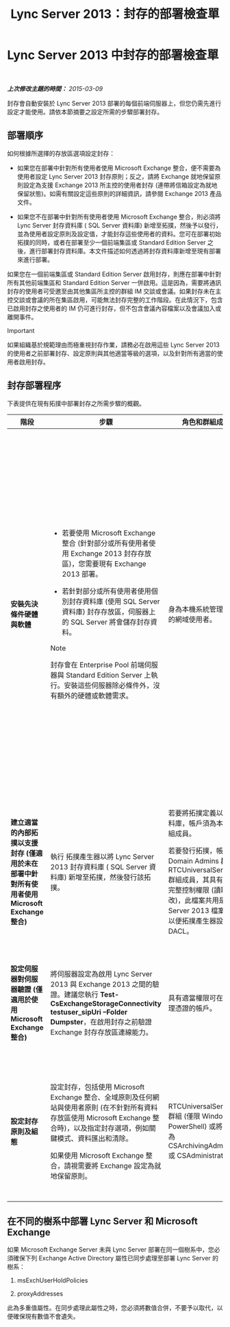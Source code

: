 ﻿---
title: Lync Server 2013：封存的部署檢查單
TOCTitle: 封存的部署檢查單
ms:assetid: 7479734d-be01-40d9-ad82-320a09d19d04
ms:mtpsurl: https://technet.microsoft.com/zh-tw/library/JJ205009(v=OCS.15)
ms:contentKeyID: 49291335
ms.date: 08/10/2015
mtps_version: v=OCS.15
ms.translationtype: HT
---

# Lync Server 2013 中封存的部署檢查單

 

_**上次修改主題的時間：** 2015-03-09_

封存會自動安裝於 Lync Server 2013 部署的每個前端伺服器上，但您仍需先進行設定才能使用。請依本節摘要之設定所需的步驟部署封存。

## 部署順序

如何根據所選擇的存放區選項設定封存：

  - 如果您在部署中針對所有使用者使用 Microsoft Exchange 整合，便不需要為使用者設定 Lync Server 2013 封存原則；反之，請將 Exchange 就地保留原則設定為支援 Exchange 2013 所主控的使用者封存 (連帶將信箱設定為就地保留狀態)。如需有關設定這些原則的詳細資訊，請參閱 Exchange 2013 產品文件。

  - 如果您不在部署中針對所有使用者使用 Microsoft Exchange 整合，則必須將 Lync Server 封存資料庫 ( SQL Server 資料庫) 新增至拓撲，然後予以發行，並為使用者設定原則及設定值，才能封存這些使用者的資料。您可在部署初始拓撲的同時，或者在部署至少一個前端集區或 Standard Edition Server 之後，進行部署封存資料庫。本文件描述如何透過將封存資料庫新增至現有部署來進行部署。

如果您在一個前端集區或 Standard Edition Server 啟用封存，則應在部署中針對所有其他前端集區和 Standard Edition Server 一併啟用。這是因為，需要將通訊封存的使用者可受邀至由其他集區所主控的群組 IM 交談或會議。如果封存未在主控交談或會議的所在集區啟用，可能無法封存完整的工作階段。在此情況下，包含已啟用封存之使用者的 IM 仍可進行封存，但不包含會議內容檔案以及會議加入或離開事件。

> [!IMPORTANT]  
> 如果組織基於規範理由而極重視封存作業，請務必在啟用這些 Lync Server 2013 的使用者之前部署封存、設定原則與其他適當等級的選項，以及針對所有適當的使用者啟用封存。



## 封存部署程序

下表提供在現有拓撲中部署封存之所需步驟的概觀。


<table>
<colgroup>
<col style="width: 25%" />
<col style="width: 25%" />
<col style="width: 25%" />
<col style="width: 25%" />
</colgroup>
<thead>
<tr class="header">
<th>階段</th>
<th>步驟</th>
<th>角色和群組成員資格</th>
<th>文件</th>
</tr>
</thead>
<tbody>
<tr class="odd">
<td><p><strong>安裝先決條件硬體與軟體</strong></p></td>
<td><ul>
<li><p>若要使用 Microsoft Exchange 整合 (針對部分或所有使用者使用 Exchange 2013 封存存放區)，您需要現有 Exchange 2013 部署。</p></li>
<li><p>若針對部分或所有使用者使用個別封存資料庫 (使用 SQL Server 資料庫) 封存存放區，伺服器上的 SQL Server 將會儲存封存資料。</p></li>
</ul>
<div>

> [!NOTE]  
> 封存會在 Enterprise Pool 前端伺服器與 Standard Edition Server 上執行。安裝這些伺服器除必條件外，沒有額外的硬體或軟體需求。


</div></td>
<td><p>身為本機系統管理員群組成員的網域使用者。</p></td>
<td><p>支援文件中的 <a href="lync-server-2013-supported-hardware.md">Lync Server 2013 的受支援硬體</a>。</p>
<p>支援文件中的 <a href="lync-server-2013-server-software-and-infrastructure-support.md">Lync Server 2013 中的伺服器軟體和基礎結構支援</a>。</p>
<p>規劃文件中的 <a href="lync-server-2013-technical-requirements-for-archiving.md">Lync Server 2013 中封存的技術需求</a>。</p>
<p>部署文件中的 <a href="lync-server-2013-setting-up-systems-and-infrastructure-for-archiving.md">在 Lync Server 2013 中設定系統與基礎結構以進行封存</a>。</p>
<p>支援文件中的 <a href="lync-server-2013-exchange-and-sharepoint-integration-support.md">Lync Server 2013 中的 Exchange Server 與 SharePoint 整合支援</a>。</p></td>
</tr>
<tr class="even">
<td><p><strong>建立適當的內部拓撲以支援封存 (僅適用於未在部署中針對所有使用者使用 Microsoft Exchange 整合)</strong></p></td>
<td><p>執行 拓撲產生器以將 Lync Server 2013 封存資料庫 ( SQL Server 資料庫) 新增至拓撲，然後發行該拓撲。</p></td>
<td><p>若要將拓撲定義以納入封存資料庫，帳戶須為本機使用者群組成員。</p>
<p>若要發行拓撲，帳戶須為 Domain Admins 群組及 RTCUniversalServerAdmins 群組成員，其具有檔案共用的完整控制權限 (讀取/寫入/修改)，此檔案共用是用於 Lync Server 2013 檔案存放區，以便拓撲產生器設定必要的 DACL。</p></td>
<td><p>部署文件中的 <a href="lync-server-2013-adding-archiving-databases-to-an-existing-lync-server-2013-deployment.md">將封存資料庫新增至現有的 Lync Server 2013 部署</a>。</p></td>
</tr>
<tr class="odd">
<td><p><strong>設定伺服器對伺服器驗證 (僅適用於使用 Microsoft Exchange 整合)</strong></p></td>
<td><p>將伺服器設定為啟用 Lync Server 2013 與 Exchange 2013 之間的驗證。建議您執行 <strong>Test-CsExchangeStorageConnectivity testuser_sipUri –Folder Dumpster</strong>，在啟用封存之前驗證 Exchange 封存存放區連線能力。</p></td>
<td><p>具有適當權限可在伺服器上管理憑證的帳戶。</p></td>
<td><p>部署文件或作業文件中的 <a href="lync-server-2013-managing-server-to-server-authentication-oauth-and-partner-applications.md">在 Lync Server 2013 中管理伺服器對伺服器驗證 (Oauth) 與夥伴應用程式</a>。</p></td>
</tr>
<tr class="even">
<td><p><strong>設定封存原則及組態</strong></p></td>
<td><p>設定封存，包括使用 Microsoft Exchange 整合、全域原則及任何網站與使用者原則 (在不針對所有資料存放區使用 Microsoft Exchange 整合時)，以及指定封存選項，例如關鍵模式、資料匯出和清除。</p>
<p>如果使用 Microsoft Exchange 整合，請視需要將 Exchange 設定為就地保留原則。</p></td>
<td><p>RTCUniversalServerAdmins 群組 (僅限 Windows PowerShell) 或將使用者指派為 CSArchivingAdministrator 或 CSAdministrator 角色。</p></td>
<td><p>部署文件中的 <a href="lync-server-2013-configuring-support-for-archiving.md">在 Lync Server 2013 中設定封存支援</a>。</p>
<p>Exchange 產品文件 (若使用 Microsoft Exchange 整合)。</p></td>
</tr>
</tbody>
</table>


## 在不同的樹系中部署 Lync Server 和 Microsoft Exchange

如果 Microsoft Exchange Server 未與 Lync Server 部署在同一個樹系中，您必須確保下列 Exchange Active Directory 屬性已同步處理至部署 Lync Server 的樹系：

1.  msExchUserHoldPolicies

2.  proxyAddresses

此為多重值屬性。在同步處理此屬性之時，您必須將數值合併，不要予以取代，以便確保現有數值不會遺失。


